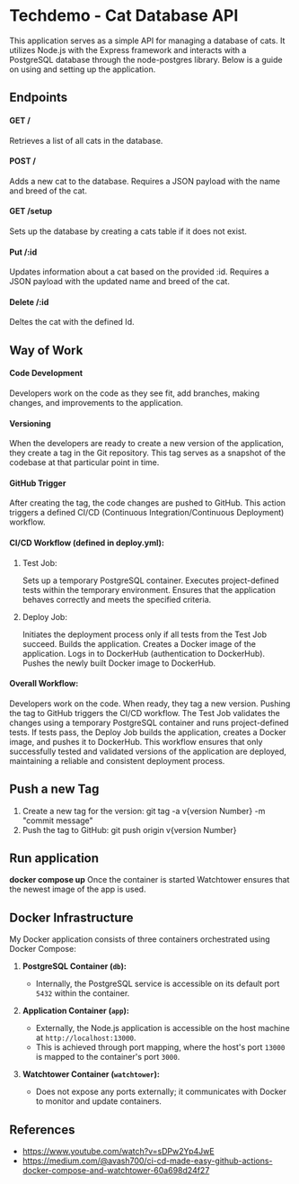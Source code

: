 # Techdemo - Cat Database API

This application serves as a simple API for managing a database of cats. It utilizes Node.js with the Express framework and interacts with a PostgreSQL database through the node-postgres library. Below is a guide on using and setting up the application.

## Endpoints
#### GET /
Retrieves a list of all cats in the database.

#### POST /
Adds a new cat to the database. Requires a JSON payload with the name and breed of the cat.

#### GET /setup
Sets up the database by creating a cats table if it does not exist.

#### Put /:id
Updates information about a cat based on the provided :id. Requires a JSON payload with the updated name and breed of the cat.

#### Delete /:id
Deltes the cat with the defined Id. 

## Way of Work

#### Code Development
Developers work on the code as they see fit, add branches, making changes, and improvements to the application.

#### Versioning
When the developers are ready to create a new version of the application, they create a tag in the Git repository. This tag serves as a snapshot of the codebase at that particular point in time.

#### GitHub Trigger
After creating the tag, the code changes are pushed to GitHub. This action triggers a defined CI/CD (Continuous Integration/Continuous Deployment) workflow.

#### CI/CD Workflow (defined in deploy.yml):

1. Test Job:

   Sets up a temporary PostgreSQL container.
   Executes project-defined tests within the temporary environment.
   Ensures that the application behaves correctly and meets the specified criteria.
2. Deploy Job:

   Initiates the deployment process only if all tests from the Test Job succeed.
   Builds the application.
   Creates a Docker image of the application.
   Logs in to DockerHub (authentication to DockerHub).
   Pushes the newly built Docker image to DockerHub.
   
#### Overall Workflow:

   Developers work on the code.
   When ready, they tag a new version.
   Pushing the tag to GitHub triggers the CI/CD workflow.
   The Test Job validates the changes using a temporary PostgreSQL container and runs project-defined tests.
   If tests pass, the Deploy Job builds the application, creates a Docker image, and pushes it to DockerHub.
   This workflow ensures that only successfully tested and validated versions of the application are deployed, maintaining a reliable and consistent deployment process.

## Push a new Tag

1. Create a new tag for the version: git tag -a v{version Number} -m "commit message"
2. Push the tag to GitHub: git push origin v{version Number}

## Run application

**docker compose up**
Once the container is started Watchtower ensures that the newest image of the app is used. 

## Docker Infrastructure
My Docker application consists of three containers orchestrated using Docker Compose:

1. **PostgreSQL Container (`db`):**
   - Internally, the PostgreSQL service is accessible on its default port `5432` within the container.

2. **Application Container (`app`):**
   - Externally, the Node.js application is accessible on the host machine at `http://localhost:13000`.
   - This is achieved through port mapping, where the host's port `13000` is mapped to the container's port `3000`.

3. **Watchtower Container (`watchtower`):**
   - Does not expose any ports externally; it communicates with Docker to monitor and update containers.

## References
- https://www.youtube.com/watch?v=sDPw2Yp4JwE
- https://medium.com/@avash700/ci-cd-made-easy-github-actions-docker-compose-and-watchtower-60a698d24f27


